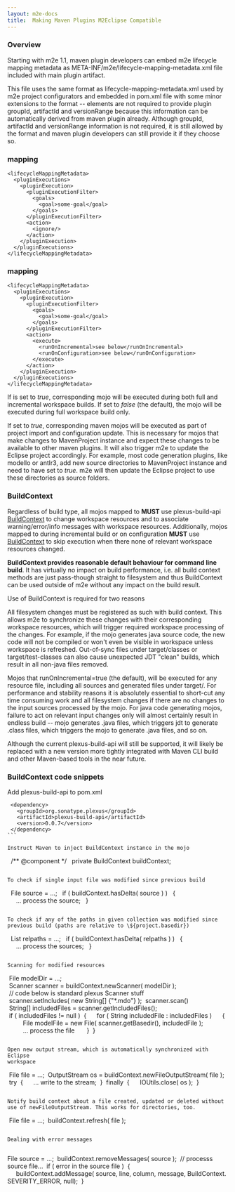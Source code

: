 ```yaml
---
layout: m2e-docs
title:  Making Maven Plugins M2Eclipse Compatible
---
```


### Overview

Starting with m2e 1.1, maven plugin developers can embed m2e lifecycle
mapping metadata as META-INF/m2e/lifecycle-mapping-metadata.xml file
included with main plugin artifact.

This file uses the same format as lifecycle-mapping-metadata.xml used by
m2e project configurators and embedded in pom.xml file with some minor
extensions to the format -- elements are not required to provide plugin
groupId, artifactId and versionRange because this information can be
automatically derived from maven plugin already. Although groupId,
artifactId and versionRange information is not required, it is still
allowed by the format and maven plugin developers can still provide it
if they choose so.

### mapping

```
<lifecycleMappingMetadata>
  <pluginExecutions>
    <pluginExecution>
      <pluginExecutionFilter>
        <goals>
          <goal>some-goal</goal>
        </goals>
      </pluginExecutionFilter>
      <action>
        <ignore/>
      </action>
    </pluginExecution>
  </pluginExecutions>
</lifecycleMappingMetadata>
```

### mapping

```
<lifecycleMappingMetadata>
  <pluginExecutions>
    <pluginExecution>
      <pluginExecutionFilter>
        <goals>
          <goal>some-goal</goal>
        </goals>
      </pluginExecutionFilter>
      <action>
        <execute>
          <runOnIncremental>see below</runOnIncremental>
          <runOnConfiguration>see below</runOnConfiguration>
        </execute>
      </action>
    </pluginExecution>
  </pluginExecutions>
</lifecycleMappingMetadata>
```

If is set to *true*, corresponding mojo will be executed during both
full and incremental workspace builds. If set to *false* (the default),
the mojo will be executed during full workspace build only.

If set to *true*, corresponding maven mojos will be executed as part of
project import and configuration update. This is necessary for mojos
that make changes to MavenProject instance and expect these changes to
be available to other maven plugins. It will also trigger m2e to update
the Eclipse project accordingly. For example, most code generation
plugins, like modello or antlr3, add new source directories to
MavenProject instance and need to have set to *true*. m2e will then
update the Eclipse project to use these directories as source folders.

### BuildContext

Regardless of build type, all mojos mapped to **MUST** use plexus-build-api [BuildContext](https://github.com/sonatype/sisu-build-api/blob/master/src/main/java/org/sonatype/plexus/build/incremental/BuildContext.java) to change workspace resources and to associate warning/error/info messages with workspace resources. Additionally, mojos mapped to during incremental build or on configuration **MUST** use [BuildContext](https://github.com/sonatype/sisu-build-api/blob/master/src/main/java/org/sonatype/plexus/build/incremental/BuildContext.java) to skip execution when there none of relevant workspace resources changed.

**BuildContext provides reasonable default behaviour for command line build**. It has virtually no impact on build performance, i.e. all build context methods are just pass-though straight to filesystem and thus BuildContext can be used outside of m2e without any impact on the build result.

Use of BuildContext is required for two reasons

All filesystem changes must be registered as such with build context. This allows m2e to synchronize these changes with their corresponding workspace resources, which will trigger required workspace processing of the changes. For example, if the mojo generates java source code, the new code will not be compiled or won't even be visible in workspace unless workspace is refreshed. Out-of-sync files under target/classes or target/test-classes can also cause unexpected JDT "clean" builds, which result in all non-java files removed.

Mojos that runOnIncremental=true (the default), will be executed for any
resource file, including all sources and generated files under target/.
For performance and stability reasons it is absolutely essential to
short-cut any time consuming work and all filesystem changes if there
are no changes to the input sources processed by the mojo. For java code
generating mojos, failure to act on relevant input changes only will
almost certainly result in endless build -- mojo generates .java files,
which triggers jdt to generate .class files, which triggers the mojo to
generate .java files, and so on.

Although the current plexus-build-api will still be supported, it will
likely be replaced with a new version more tightly integrated with Maven
CLI build and other Maven-based tools in the near future.

### BuildContext code snippets

Add plexus-build-api to pom.xml


```
 <dependency>
   <groupId>org.sonatype.plexus</groupId>
   <artifactId>plexus-build-api</artifactId>
   <version>0.0.7</version>
 </dependency>
```   

Instruct Maven to inject BuildContext instance in the mojo

```
  /** @component */
  private BuildContext buildContext;
```  

To check if single input file was modified since previous build

```
  File source = ...;
  if ( buildContext.hasDelta( source ) )
  {
     ... process the source;
  }
```

To check if any of the paths in given collection was modified since
previous build (paths are relative to \${project.basedir})

```
  List relpaths = ...;
  if ( buildContext.hasDelta( relpaths ) )
  {
     ... process the sources;
  }
```

Scanning for modified resources

```
 File modelDir = ...;
 Scanner scanner = buildContext.newScanner( modelDir );
 // code below is standard plexus Scanner stuff
 scanner.setIncludes( new String[] {"*.mdo"} );
 scanner.scan()
 String[] includedFiles = scanner.getIncludedFiles();
 if ( includedFiles != null )
 {
     for ( String includedFile : includedFiles )
     {
         File modelFile = new File( scanner.getBasedir(), includedFile );
         ... process the file 
     }
 }
```

Open new output stream, which is automatically synchronized with Eclipse
workspace

```
 File file = ...;
 OutputStream os = buildContext.newFileOutputStream( file );
 try
 {
     ... write to the stream;
 }
 finally
 {
     IOUtils.close( os );
 }
```

Notify build context about a file created, updated or deleted without
use of newFileOutputStream. This works for directories, too.

```
 File file = ...;
 buildContext.refresh( file );
```

Dealing with error messages


```
 File source = ...;
 buildContext.removeMessages( source );
 // processs source file...
 if ( error in the source file )
 {
     buildContext.addMessage( source, line, column, message, BuildContext.SEVERITY_ERROR, null);
 }
``` 
